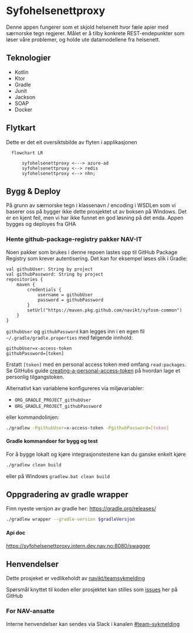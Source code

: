 # Syfohelsenettproxy
Denne appen fungerer som et skjold helsenett hvor fæle apier med særnorske tegn regjerer. Målet er å tilby konkrete
REST-endepunkter som løser våre problemer, og holde ute datamodellene fra helsenett. 

## Teknologier
* Kotlin
* Ktor
* Gradle
* Junit
* Jackson
* SOAP
* Docker


## Flytkart
Dette er det eit oversiktsbilde av flyten i applikasjonen
```mermaid
  flowchart LR
  
      syfohelsenettproxy <---> azure-ad
      syfohelsenettproxy <--> redis
      syfohelsenettproxy <--> nhn;
 ```

## Bygg & Deploy
På grunn av særnorske tegn i klassenavn / encoding i WSDLen som vi baserer oss på bygger ikke dette prosjektet ut av 
boksen på Windows. Det er en kjent feil, men vi har ikke funnet en god løsning på det enda. Appen bygges og deployes fra GHA


### Hente github-package-registry pakker NAV-IT
Noen pakker som brukes i denne repoen lastes opp til GitHub Package Registry som krever autentisering. 
Det kan for eksempel løses slik i Gradle:
```
val githubUser: String by project
val githubPassword: String by project
repositories {
    maven {
        credentials {
            username = githubUser
            password = githubPassword
        }
        setUrl("https://maven.pkg.github.com/navikt/syfosm-common")
    }
}
```

`githubUser` og `githubPassword` kan legges inn i en egen fil `~/.gradle/gradle.properties` med følgende innhold:

```                                                     
githubUser=x-access-token
githubPassword=[token]
```

Erstatt `[token]` med en personal access token med omfang `read:packages`.
Se GitHubs guide [creating-a-personal-access-token](https://docs.github.com/en/authentication/keeping-your-account-and-data-secure/creating-a-personal-access-token) på
hvordan lage et personlig tilgangstoken.

Alternativt kan variablene konfigureres via miljøvariabler:
* `ORG_GRADLE_PROJECT_githubUser`
* `ORG_GRADLE_PROJECT_githubPassword`

eller kommandolinjen:

``` bash
./gradlew -PgithubUser=x-access-token -PgithubPassword=[token]
```

#### Gradle kommandoer for bygg og test
For å bygge lokalt og kjøre integrasjonstestene kan du ganske enkelt kjøre 
``` bash
./gradlew clean build
```
eller på Windows
`gradlew.bat clean build`

## Oppgradering av gradle wrapper
Finn nyeste versjon av gradle her: https://gradle.org/releases/

``` bash
./gradlew wrapper --gradle-version $gradleVersjon
```

#### Api doc
https://syfohelsenettproxy.intern.dev.nav.no:8080/swagger


## Henvendelser
Dette prosjeket er vedlikeholdt av [navikt/teamsykmelding](CODEOWNERS)

Spørsmål knyttet til koden eller prosjektet kan stilles som
[issues](https://github.com/navikt/syfohelsenettproxy/issues) her på GitHub

### For NAV-ansatte

Interne henvendelser kan sendes via Slack i kanalen [#team-sykmelding](https://nav-it.slack.com/archives/CMA3XV997)
